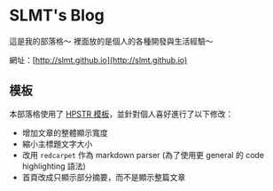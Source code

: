 # SLMT's Blog

這是我的部落格～ 裡面放的是個人的各種開發與生活經驗～

網址：[http://slmt.github.io](http://slmt.github.io)

## 模板

本部落格使用了 [HPSTR 模板][1]，並針對個人喜好進行了以下修改：

- 增加文章的整體顯示寬度
- 縮小主標題文字大小
- 改用 `redcarpet` 作為 markdown parser (為了使用更 general 的 code highlighting 語法)
- 首頁改成只顯示部分摘要，而不是顯示整篇文章

[1]: https://mmistakes.github.io/hpstr-jekyll-theme
